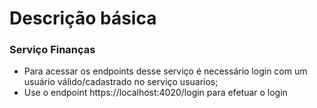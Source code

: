 # Descrição básica

### Serviço Finanças
- Para acessar os endpoints desse serviço é necessário login com um usuário válido/cadastrado no serviço usuarios;
- Use o endpoint https://localhost:4020/login para efetuar o login